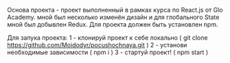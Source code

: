 Основа проекта - проект выполненный в рамках курса по React.js от Glo Academy. мной был несколько изменён дизайн и для глобального State мной был добывлен Redux. Для проекта должен быть установлен npm.


Для запука проекта:
  1 - клонируй проект к себе локально ( git clone https://github.com/Moidodyr/pocushochnaya.git )
  2 - установи необходимые зависимости ( npm i )
  3 - стартуй проект! ( npm start )
